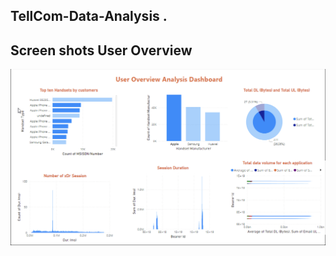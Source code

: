 ## TellCom-Data-Analysis .
## Screen shots User Overview
![](./images/Screenshot%202023-12-16%20at%2012.20.30.png)
